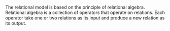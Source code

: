 The relational model is based on the principle of relational algebra. Relational algebra is a collection of operators that operate on relations. Each operator take one or two relations as its input and produce a new relation as its output.